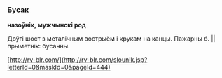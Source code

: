 ### Бусак
**назоўнік, мужчынскі род**

Доўгі шост з металічным вострыём і крукам на канцы. Пажарны б. || прыметнік: бусачны.

<a rel="author">[http://rv-blr.com/](http://rv-blr.com/slounik.jsp?letterId=0&maskId=0&pageId=444)</a>
